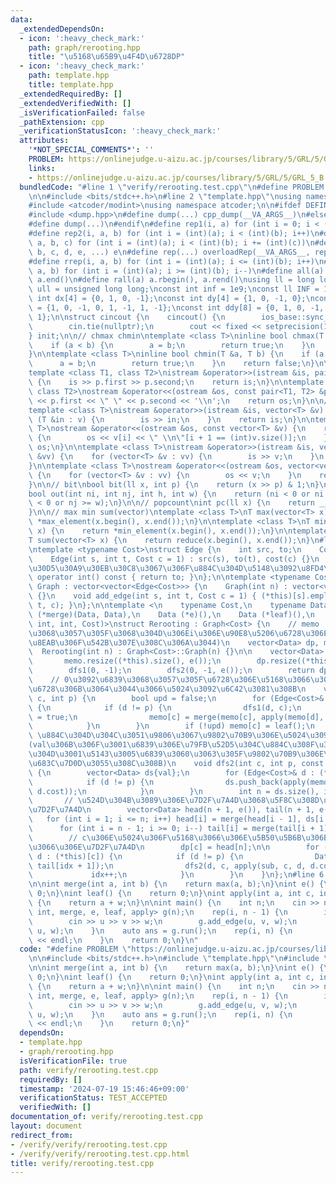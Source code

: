 ```yaml
---
data:
  _extendedDependsOn:
  - icon: ':heavy_check_mark:'
    path: graph/rerooting.hpp
    title: "\u5168\u65B9\u4F4D\u6728DP"
  - icon: ':heavy_check_mark:'
    path: template.hpp
    title: template.hpp
  _extendedRequiredBy: []
  _extendedVerifiedWith: []
  _isVerificationFailed: false
  _pathExtension: cpp
  _verificationStatusIcon: ':heavy_check_mark:'
  attributes:
    '*NOT_SPECIAL_COMMENTS*': ''
    PROBLEM: https://onlinejudge.u-aizu.ac.jp/courses/library/5/GRL/5/GRL_5_B
    links:
    - https://onlinejudge.u-aizu.ac.jp/courses/library/5/GRL/5/GRL_5_B
  bundledCode: "#line 1 \"verify/rerooting.test.cpp\"\n#define PROBLEM \"https://onlinejudge.u-aizu.ac.jp/courses/library/5/GRL/5/GRL_5_B\"\
    \n\n#include <bits/stdc++.h>\n#line 2 \"template.hpp\"\nusing namespace std;\n\
    #include <atcoder/modint>\nusing namespace atcoder;\n\n#ifdef DEFINED_ONLY_IN_LOCAL\n\
    #include <dump.hpp>\n#define dump(...) cpp_dump(__VA_ARGS__)\n#else\n#undef dump\n\
    #define dump(...)\n#endif\n#define rep1(i, a) for (int i = 0; i < (int)(a); i++)\n\
    #define rep2(i, a, b) for (int i = (int)(a); i < (int)(b); i++)\n#define rep3(i,\
    \ a, b, c) for (int i = (int)(a); i < (int)(b); i += (int)(c))\n#define overloadRep(a,\
    \ b, c, d, e, ...) e\n#define rep(...) overloadRep(__VA_ARGS__, rep3, rep2, rep1)(__VA_ARGS__)\n\
    #define rrep(i, a, b) for (int i = (int)(a); i <= (int)(b); i++)\n#define drep(i,\
    \ a, b) for (int i = (int)(a); i >= (int)(b); i--)\n#define all(a) a.begin(),\
    \ a.end()\n#define rall(a) a.rbegin(), a.rend()\nusing ll = long long;\nusing\
    \ ull = unsigned long long;\nconst int inf = 1e9;\nconst ll INF = 1e18;\nconst\
    \ int dx[4] = {0, 1, 0, -1};\nconst int dy[4] = {1, 0, -1, 0};\nconst int ddx[8]\
    \ = {1, 0, -1, 0, 1, -1, 1, -1};\nconst int ddy[8] = {0, 1, 0, -1, 1, -1, -1,\
    \ 1};\n\nstruct cincout {\n    cincout() {\n        ios_base::sync_with_stdio(false);\n\
    \        cin.tie(nullptr);\n        cout << fixed << setprecision(15);\n    }\n\
    } init;\n\n// chmax chmin\ntemplate <class T>\ninline bool chmax(T &a, T b) {\n\
    \    if (a < b) {\n        a = b;\n        return true;\n    }\n    return false;\n\
    }\n\ntemplate <class T>\ninline bool chmin(T &a, T b) {\n    if (a > b) {\n  \
    \      a = b;\n        return true;\n    }\n    return false;\n}\n\n// pair\n\
    template <class T1, class T2>\nistream &operator>>(istream &is, pair<T1, T2> &p)\
    \ {\n    is >> p.first >> p.second;\n    return is;\n}\n\ntemplate <class T1,\
    \ class T2>\nostream &operator<<(ostream &os, const pair<T1, T2> &p) {\n    os\
    \ << p.first << \" \" << p.second << '\\n';\n    return os;\n}\n\n// vector\n\
    template <class T>\nistream &operator>>(istream &is, vector<T> &v) {\n    for\
    \ (T &in : v) {\n        is >> in;\n    }\n    return is;\n}\n\ntemplate <class\
    \ T>\nostream &operator<<(ostream &os, const vector<T> &v) {\n    rep(i, (int)v.size())\
    \ {\n        os << v[i] << \" \\n\"[i + 1 == (int)v.size()];\n    }\n    return\
    \ os;\n}\n\ntemplate <class T>\nistream &operator>>(istream &is, vector<vector<T>>\
    \ &vv) {\n    for (vector<T> &v : vv) {\n        is >> v;\n    }\n    return is;\n\
    }\n\ntemplate <class T>\nostream &operator<<(ostream &os, vector<vector<T>> &vv)\
    \ {\n    for (vector<T> &v : vv) {\n        os << v;\n    }\n    return os;\n\
    }\n\n// bit\nbool bit(ll x, int p) {\n    return (x >> p) & 1;\n}\n\n// grid out\n\
    bool out(int ni, int nj, int h, int w) {\n    return (ni < 0 or ni >= h or nj\
    \ < 0 or nj >= w);\n}\n\n// popcount\nint pc(ll x) {\n    return __builtin_popcountll(x);\n\
    }\n\n// max min sum(vector)\ntemplate <class T>\nT max(vector<T> x) {\n    return\
    \ *max_element(x.begin(), x.end());\n}\n\ntemplate <class T>\nT min(vector<T>\
    \ x) {\n    return *min_element(x.begin(), x.end());\n}\n\ntemplate <class T>\n\
    T sum(vector<T> x) {\n    return reduce(x.begin(), x.end());\n}\n#line 1 \"graph/rerooting.hpp\"\
    \ntemplate <typename Cost>\nstruct Edge {\n    int src, to;\n    Cost cost;\n\
    \    Edge(int s, int t, Cost c = 1) : src(s), to(t), cost(c) {}\n    // \u30C7\
    \u30D5\u30A9\u30EB\u30C8\u3067\u306F\u884C\u304D\u5148\u3092\u8FD4\u3059\n   \
    \ operator int() const { return to; }\n};\n\ntemplate <typename Cost>\nstruct\
    \ Graph : vector<vector<Edge<Cost>>> {\n    Graph(int n) : vector<vector<Edge<Cost>>>(n)\
    \ {}\n    void add_edge(int s, int t, Cost c = 1) { (*this)[s].emplace_back(s,\
    \ t, c); }\n};\n\ntemplate <\n    typename Cost,\n    typename Data,\n    Data\
    \ (*merge)(Data, Data),\n    Data (*e)(),\n    Data (*leaf)(),\n    Data (*apply)(Data,\
    \ int, int, Cost)>\nstruct Rerooting : Graph<Cost> {\n    // memo : 0\u3092\u6839\
    \u3068\u3057\u305F\u3068\u304D\u306Ei\u306E\u90E8\u5206\u6728\u306E\u5024(i\u81EA\
    \u8EAB\u306F\u542B\u307E\u308C\u306A\u3044)\n    vector<Data> dp, memo;\n\n  \
    \  Rerooting(int n) : Graph<Cost>::Graph(n) {}\n\n    vector<Data> run() {\n \
    \       memo.resize((*this).size(), e());\n        dp.resize((*this).size());\n\
    \        dfs1(0, -1);\n        dfs2(0, -1, e());\n        return dp;\n    }\n\
    \    // 0\u3092\u6839\u3068\u3057\u305F\u6728\u306E\u5168\u3066\u306E\u90E8\u5206\
    \u6728\u306B\u3064\u3044\u3066\u5024\u3092\u6C42\u3081\u308B\n    void dfs1(int\
    \ c, int p) {\n        bool upd = false;\n        for (Edge<Cost>& d : (*this)[c])\
    \ {\n            if (d != p) {\n                dfs1(d, c);\n                upd\
    \ = true;\n                memo[c] = merge(memo[c], apply(memo[d], d, c, d.cost));\n\
    \            }\n        }\n        if (!upd) memo[c] = leaf();\n    }\n    //\
    \ \u884C\u304D\u304C\u3051\u9806\u3067\u9802\u70B9\u306E\u5024\u3092\u78BA\u5B9A\
    (val\u306B\u306F\u3001\u6839\u306E\u79FB\u52D5\u304C\u884C\u308F\u308C\u308B\u3068\
    \u304D\u3001\u5143\u3005\u6839\u3060\u3063\u305F\u9802\u70B9\u306E\u5024\u304C\
    \u683C\u7D0D\u3055\u308C\u308B)\n    void dfs2(int c, int p, const Data& val)\
    \ {\n        vector<Data> ds{val};\n        for (Edge<Cost>& d : (*this)[c]) {\n\
    \            if (d != p) {\n                ds.push_back(apply(memo[d], d, c,\
    \ d.cost));\n            }\n        }\n        int n = ds.size(), idx = 1;\n \
    \       // \u524D\u304B\u3089\u306E\u7D2F\u7A4D\u3068\u5F8C\u308D\u304B\u3089\u306E\
    \u7D2F\u7A4D\n        vector<Data> head(n + 1, e()), tail(n + 1, e());\n     \
    \   for (int i = 1; i <= n; i++) head[i] = merge(head[i - 1], ds[i - 1]);\n  \
    \      for (int i = n - 1; i >= 0; i--) tail[i] = merge(tail[i + 1], ds[i]);\n\
    \        // c\u306E\u5024\u306F\u5168\u3066\u306E\u5B50\u5B6B\u306B\u3064\u3044\
    \u3066\u306E\u7D2F\u7A4D\n        dp[c] = head[n];\n\n        for (Edge<Cost>&\
    \ d : (*this)[c]) {\n            if (d != p) {\n                Data sub = merge(head[idx],\
    \ tail[idx + 1]);\n                dfs2(d, c, apply(sub, c, d, d.cost));\n   \
    \             idx++;\n            }\n        }\n    }\n};\n#line 6 \"verify/rerooting.test.cpp\"\
    \n\nint merge(int a, int b) {\n    return max(a, b);\n}\nint e() {\n    return\
    \ 0;\n}\nint leaf() {\n    return 0;\n}\nint apply(int a, int c, int p, int w)\
    \ {\n    return a + w;\n}\n\nint main() {\n    int n;\n    cin >> n;\n    Rerooting<int,\
    \ int, merge, e, leaf, apply> g(n);\n    rep(i, n - 1) {\n        int u, v, w;\n\
    \        cin >> u >> v >> w;\n        g.add_edge(u, v, w);\n        g.add_edge(v,\
    \ u, w);\n    }\n    auto ans = g.run();\n    rep(i, n) {\n        cout << ans[i]\
    \ << endl;\n    }\n    return 0;\n}\n"
  code: "#define PROBLEM \"https://onlinejudge.u-aizu.ac.jp/courses/library/5/GRL/5/GRL_5_B\"\
    \n\n#include <bits/stdc++.h>\n#include \"template.hpp\"\n#include \"graph/rerooting.hpp\"\
    \n\nint merge(int a, int b) {\n    return max(a, b);\n}\nint e() {\n    return\
    \ 0;\n}\nint leaf() {\n    return 0;\n}\nint apply(int a, int c, int p, int w)\
    \ {\n    return a + w;\n}\n\nint main() {\n    int n;\n    cin >> n;\n    Rerooting<int,\
    \ int, merge, e, leaf, apply> g(n);\n    rep(i, n - 1) {\n        int u, v, w;\n\
    \        cin >> u >> v >> w;\n        g.add_edge(u, v, w);\n        g.add_edge(v,\
    \ u, w);\n    }\n    auto ans = g.run();\n    rep(i, n) {\n        cout << ans[i]\
    \ << endl;\n    }\n    return 0;\n}"
  dependsOn:
  - template.hpp
  - graph/rerooting.hpp
  isVerificationFile: true
  path: verify/rerooting.test.cpp
  requiredBy: []
  timestamp: '2024-07-19 15:46:46+09:00'
  verificationStatus: TEST_ACCEPTED
  verifiedWith: []
documentation_of: verify/rerooting.test.cpp
layout: document
redirect_from:
- /verify/verify/rerooting.test.cpp
- /verify/verify/rerooting.test.cpp.html
title: verify/rerooting.test.cpp
---
```

